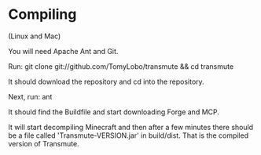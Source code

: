 Compiling
=======

(Linux and Mac)

You will need Apache Ant and Git.

Run: git clone git://github.com/TomyLobo/transmute && cd transmute

It should download the repository and cd into the repository.

Next, run: ant

It should find the Buildfile and start downloading Forge and MCP.

It will start decompiling Minecraft and then after a few minutes there should be a file called 'Transmute-VERSION.jar' in build/dist. That is the compiled version of Transmute.
